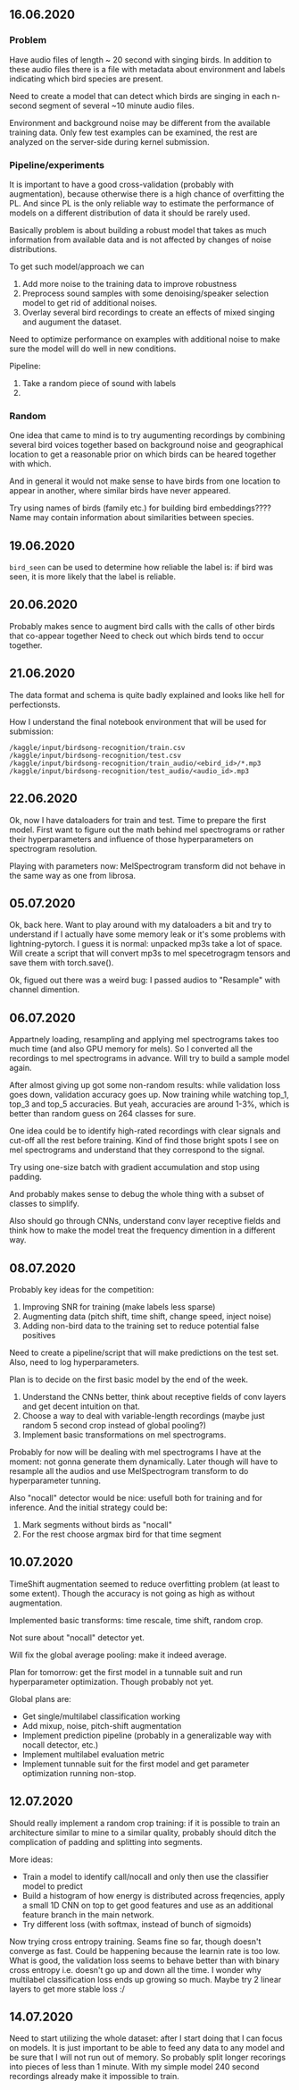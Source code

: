 ## 16.06.2020

### Problem

Have audio files of length ~ 20 second with singing birds. In addition to these audio files there
is a file with metadata about environment and labels indicating which bird species are present.

Need to create a model that can detect which birds are singing in each n-second segment of several
~10 minute audio files.

Environment and background noise may be different from the available training data. Only few test
examples can be examined, the rest are analyzed on the server-side during kernel submission.


### Pipeline/experiments

It is important to have a good cross-validation (probably with augmentation), because otherwise
there is a high chance of overfitting the PL. And since PL is the only reliable way to estimate
the performance of models on a different distribution of data it should be rarely used.

Basically problem is about building a robust model that takes as much information from available
data and is not affected by changes of noise distributions.

To get such model/approach we can
1. Add more noise to the training data to improve robustness
2. Preprocess sound samples with some denoising/speaker selection model to get rid of additional
noises.
3. Overlay several bird recordings to create an effects of mixed singing and augument the dataset.


Need to optimize performance on examples with additional noise to make sure the model will do well
in new conditions.

Pipeline:
1. Take a random piece of sound with labels
2. 


### Random

One idea that came to mind is to try augumenting recordings by combining several bird voices
together based on background noise and geographical location to get a reasonable prior on
which birds can be heared together with which.

And in general it would not make sense to have birds from one location to appear in another,
where similar birds have never appeared.

Try using names of birds (family etc.) for building bird embeddings???? Name may contain
information about similarities between species.


## 19.06.2020

`bird_seen` can be used to determine how reliable the label is: if bird was seen, it is more likely
that the label is reliable.


## 20.06.2020

Probably makes sence to augment bird calls with the calls of other birds that co-appear together
Need to check out which birds tend to occur together.


## 21.06.2020

The data format and schema is quite badly explained and looks like hell for perfectionsts.

How I understand the final notebook environment that will be used for submission:

```
/kaggle/input/birdsong-recognition/train.csv
/kaggle/input/birdsong-recognition/test.csv
/kaggle/input/birdsong-recognition/train_audio/<ebird_id>/*.mp3
/kaggle/input/birdsong-recognition/test_audio/<audio_id>.mp3
```


## 22.06.2020

Ok, now I have dataloaders for train and test. Time to prepare the first model.
First want to figure out the math behind mel spectrograms or rather their hyperparameters
and influence of those hyperparameters on spectrogram resolution.

Playing with parameters now: MelSpectrogram transform did not behave in the same way as one
from librosa.


## 05.07.2020

Ok, back here. Want to play around with my dataloaders a bit and try to understand if I actually
have some memory leak or it's some problems with lightning-pytorch. 
I guess it is normal: unpacked mp3s take a lot of space. Will create a script that will convert
mp3s to mel specetrogragm tensors and save them with torch.save().

Ok, figued out there was a weird bug: I passed audios to "Resample" with channel dimention.


## 06.07.2020

Appartnely loading, resampling and applying mel spectrograms takes too much time (and also
GPU memory for mels). So I converted all the recordings to mel spectrograms in advance.
Will try to build a sample model again.

After almost giving up got some non-random results: while validation loss goes down, validation
accuracy goes up. Now training while watching top_1, top_3 and top_5 accuracies. But yeah,
accuracies are around 1-3%, which is better than random guess on 264 classes for sure.

One idea could be to identify high-rated recordings with clear signals and cut-off all the rest
before training. Kind of find those bright spots I see on mel spectrograms and understand that
they correspond to the signal.

Try using one-size batch with gradient accumulation and stop using padding.

And probably makes sense to debug the whole thing with a subset of classes to simplify.

Also should go through CNNs, understand conv layer receptive fields and think how to make the
model treat the frequency dimention in a different way.


## 08.07.2020

Probably key ideas for the competition:
1. Improving SNR for training (make labels less sparse)
2. Augmenting data (pitch shift, time shift, change speed, inject noise)
3. Adding non-bird data to the training set to reduce potential false positives

Need to create a pipeline/script that will make predictions on the test set.
Also, need to log hyperparameters.

Plan is to decide on the first basic model by the end of the week.
1. Understand the CNNs better, think about receptive fields of conv layers and get decent
intuition on that.
2. Choose a way to deal with variable-length recordings (maybe just random 5 second crop
instead of global pooling?)
3. Implement basic transformations on mel spectrograms.

Probably for now will be dealing with mel spectrograms I have at the moment: not gonna
generate them dynamically. Later though will have to resample all the audios and
use MelSpectrogram transform to do hyperparameter tunning.

Also "nocall" detector would be nice: usefull both for training and for inference.
And the initial strategy could be:
1. Mark segments without birds as "nocall"
2. For the rest choose argmax bird for that time segment


## 10.07.2020

TimeShift augmentation seemed to reduce overfitting problem (at least to some extent).
Though the accuracy is not going as high as without augmentation.

Implemented basic transforms: time rescale, time shift, random crop.

Not sure about "nocall" detector yet.

Will fix the global average pooling: make it indeed average.

Plan for tomorrow: get the first model in a tunnable suit and run hyperparameter
optimization. Though probably not yet.

Global plans are:
- Get single/multilabel classification working
- Add mixup, noise, pitch-shift augmentation
- Implement prediction pipeline (probably in a generalizable way with nocall detector, etc.)
- Implement multilabel evaluation metric
- Implement tunnable suit for the first model and get parameter optimization running non-stop.


## 12.07.2020

Should really implement a random crop training: if it is possible to train an architecture
similar to mine to a similar quality, probably should ditch the complication of padding
and splitting into segments.

More ideas:
- Train a model to identify call/nocall and only then use the classifier model to predict
- Build a histogram of how energy is distributed across freqencies, apply a small 1D CNN on
top to get good features and use as an additional feature branch in the main network.
- Try different loss (with softmax, instead of bunch of sigmoids)

Now trying cross entropy training. Seams fine so far, though doesn't converge as fast.
Could be happening because the learnin rate is too low.
What is good, the validation loss seems to behave better than with binary cross entropy
i.e. doesn't go up and down all the time. I wonder why multilabel classification loss
ends up growing so much. Maybe try 2 linear layers to get more stable loss :/

## 14.07.2020

Need to start utilizing the whole dataset: after I start doing that I can focus on models.
It is just important to be able to feed any data to any model and be sure that I will not
run out of memory. So probably split longer recorings into pieces of less than 1 minute.
With my simple model 240 second recordings already make it impossible to train.





